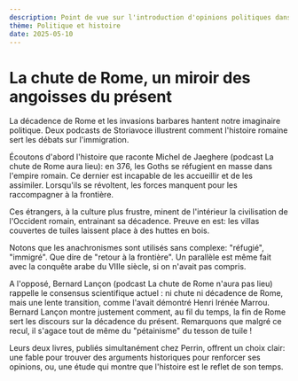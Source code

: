```yaml
---
description: Point de vue sur l'introduction d'opinions politiques dans le débat scientifique en histoire.
thème: Politique et histoire
date: 2025-05-10
---
```


# La chute de Rome, un miroir des angoisses du présent

La décadence de Rome et les invasions barbares hantent notre imaginaire politique. Deux podcasts de Storiavoce illustrent comment l'histoire romaine sert les débats sur l'immigration.

Écoutons d'abord l'histoire que raconte Michel de Jaeghere (podcast La chute de Rome aura lieu): en 376, les Goths se réfugient en masse dans l'empire romain. Ce dernier est incapable de les accueillir et de les assimiler. Lorsqu'ils se révoltent, les forces manquent pour les raccompagner à la frontière. 

Ces étrangers, à la culture plus frustre, minent de l'intérieur la civilisation de l'Occident romain, entrainant sa décadence. Preuve en est: les villas couvertes de tuiles laissent place à des huttes en bois.

Notons que les anachronismes sont utilisés sans complexe: "réfugié", "immigré". Que dire de "retour à la frontière". Un parallèle est même fait  avec la conquête arabe du VIIIe siècle, si on n'avait pas compris.

A l'opposé, Bernard Lançon (podcast La chute de Rome n'aura pas lieu) rappelle le consensus scientifique actuel : ni chute ni décadence de Rome, mais une lente transition, comme l'avait démontré Henri Irénée Marrou. 
Bernard Lançon montre justement comment, au fil du temps, la fin de Rome sert les discours sur la décadence du présent.
Remarquons que malgré ce recul, il s'agace tout de même du "pétainisme" du tesson de tuile !

Leurs deux livres, publiés simultanément chez Perrin, offrent un choix clair: une fable pour trouver des arguments historiques pour renforcer ses opinions, ou, une étude qui montre que l'histoire est le reflet de son temps.